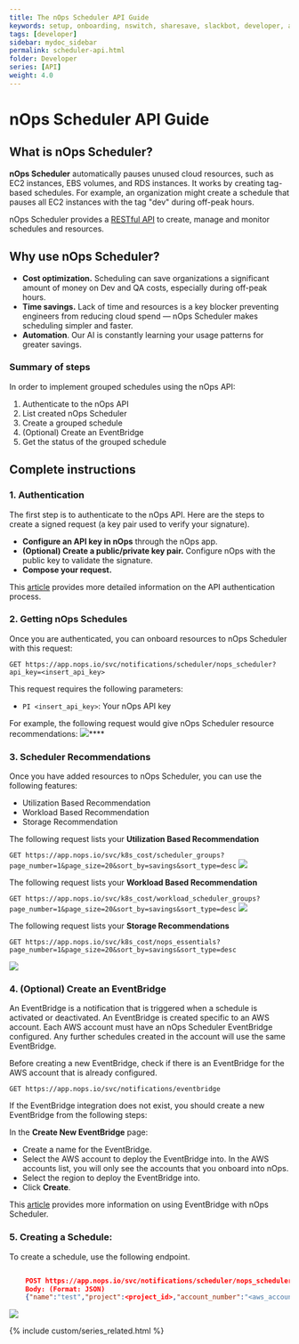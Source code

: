```yaml
---
title: The nOps Scheduler API Guide
keywords: setup, onboarding, nswitch, sharesave, slackbot, developer, api
tags: [developer]
sidebar: mydoc_sidebar
permalink: scheduler-api.html
folder: Developer
series: [API]
weight: 4.0
---
```


# nOps Scheduler API Guide # 

## What is nOps Scheduler? ##

**nOps Scheduler** automatically pauses unused cloud resources, such as EC2 instances, EBS volumes, and RDS instances. It works by creating tag-based schedules. For example, an organization might create a schedule that pauses all EC2 instances with the tag "dev" during off-peak hours. 

nOps Scheduler provides a [RESTful API](https://app.nops.io/public_redoc/) to create, manage and monitor schedules and resources.

## Why use nOps Scheduler? ##

- **Cost optimization.** Scheduling can save organizations a significant amount of money on Dev and QA costs, especially during off-peak hours.
- **Time savings.** Lack of time and resources is a key blocker preventing engineers from reducing cloud spend — nOps Scheduler makes scheduling simpler and faster.
- **Automation**. Our AI is constantly learning your usage patterns for greater savings.

### Summary of steps ###

In order to implement grouped schedules using the nOps API:

1. Authenticate to the nOps API
2. List created nOps Scheduler
3. Create a grouped schedule
4. (Optional) Create an EventBridge
5. Get the status of the grouped schedule


## Complete instructions ##

### 1. Authentication ###

The first step is to authenticate to the nOps API. Here are the steps to create a signed request (a key pair used to verify your signature).

- **Configure an API key in nOps** through the nOps app.
- **(Optional) Create a public/private key pair.** Configure nOps with the public key to validate the signature.
- **Compose your request.**

This [article](https://help.nops.io/developer-getting-started.html) provides more detailed information on the API authentication process.

### 2. Getting nOps Schedules ###

Once you are authenticated, you can onboard resources to nOps Scheduler with this request:

    GET https://app.nops.io/svc/notifications/scheduler/nops_scheduler?api_key=<insert_api_key>

This request requires the following parameters:

- `PI <insert_api_key>`: Your nOps API key

For example, the following request would give nOps Scheduler resource recommendations:
    ![](https://lh7-us.googleusercontent.com/4_xYjjd0ed4PFw4JwMSwDAQ6h14tFqrJ2qlx2YLssH-qS7Ut0yq-HIx07jcR3WAxsYrvWBxpJWK8EMvezEwCYBdFBgo1OhLkcRxa2fKJCfqPzT6Xp8GoCwYm_1T1CDWMC1NukLkLpxvmd0QEizKQsVY)****

### 3. Scheduler Recommendations ###

Once you have added resources to nOps Scheduler, you can use the following features:

- Utilization Based Recommendation
- Workload Based Recommendation
- Storage Recommendation

The following request lists your **Utilization Based Recommendation**

`GET https://app.nops.io/svc/k8s_cost/scheduler_groups?page_number=1&page_size=20&sort_by=savings&sort_type=desc`
    ![](https://lh7-us.googleusercontent.com/088Ns1MB9qQRFzYXaDComfHSR_s_Jqrsg3hHzSsMVp0k8R-sBdw4GI-q2X0LPeKW8SGRC15o0n_W3uHD1A-6k8hEAhmw_KkGPMg4BcwK-iP3IOAr9EpZ0wZKxa-oaaZ1BD_pWFxfU5TrFjFNI0-uFbY)

The following request lists your **Workload Based Recommendation**

`GET https://app.nops.io/svc/k8s_cost/workload_scheduler_groups?page_number=1&page_size=20&sort_by=savings&sort_type=desc`
    ![](https://lh7-us.googleusercontent.com/dN9pAHd5gzem-3EBvwkhPkB1_eNLdeHij8PsimWjVQ16_cU9HaYrUHfCtVacSmefEBN6H0y6WjG-odOyMJXkZjpzcX1KWFTxJQ6wce7onjnhErlG7or-aEUh4awjMjtXTJpVWPhWLJEETsW25c9vOLc)

The following request lists your **Storage Recommendations**

`GET https://app.nops.io/svc/k8s_cost/nops_essentials?page_number=1&page_size=20&sort_by=savings&sort_type=desc`

![](https://lh7-us.googleusercontent.com/uCtrJuk8GyUjTZMxXYBmYbUllgMv07U_Gvd3JtzrTChQFPvMVwNMo4QCQktrA9gTG2OlhJmehCHhUep3LQXyE8JzGFT4AaTJKJK8-5CxdZaLph97M3OrjGgUptBqJICp-SUjt6pq4_OPiQn8FztHOdg)

### 4. (Optional) Create an EventBridge ###

An EventBridge is a notification that is triggered when a schedule is activated or deactivated. An EventBridge is created specific to an AWS account. Each AWS account must have an nOps Scheduler EventBridge configured. Any further schedules created in the account will use the same EventBridge. 

Before creating a new EventBridge, check if there is an EventBridge for the AWS account that is already configured. 

`GET https://app.nops.io/svc/notifications/eventbridge`

If the EventBridge integration does not exist, you should create a new EventBridge from the following steps:

In the **Create New EventBridge** page:

- Create a name for the EventBridge.
- Select the AWS account to deploy the EventBridge into. In the AWS accounts list, you will only see the accounts that you onboard into nOps.
- Select the region to deploy the EventBridge into.
- Click **Create**.

This [article](https://help.nops.io/solutions-using-eventbridge-with-nswitch-to-reduce-costs.html) provides more information on using EventBridge with nOps Scheduler. 

### 5. Creating a Schedule: ###

To create a schedule, use the following endpoint. 
```json

    POST https://app.nops.io/svc/notifications/scheduler/nops_scheduler
    Body: (Format: JSON)
    {"name":"test","project":<project_id>,"account_number":"<aws_account_id>","scheduled_by_tag_value":"38fdb370-32c9-11ee-92fc-0fc75763a04d","eventbridge_configuration":'<eventbridge id>',"hours_down":1,"resources":[],"actions":[{"action":"start","action_type":"selected_day_of_week","day":"mon","day_of_week":["mon"],"hour":0,"minute":0,"position":0},{"action":"stop","action_type":"selected_day_of_week","day":"sun","day_of_week":["sun"],"hour":23,"minute":0,"position":167,"action_details":{}}]}
```

![](https://lh7-us.googleusercontent.com/G9mElpY1yjqtOPlCTjQ0q8cWS3wss7-kCGtKQsCaey8NpdMRRiyoj2jCZgYNNX1KqCXUDJzmB4dSl2xv2o-CmwCpAdIqsfZLbxRchqB8tbe1SkYvg1EWh5rzlabOjkdtuFdDDGYvAR6PnSN2MgMcWxA)


{% include custom/series_related.html %}